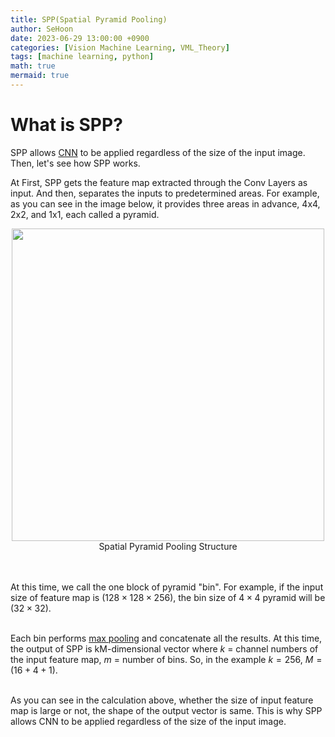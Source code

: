 ```yaml
---
title: SPP(Spatial Pyramid Pooling)
author: SeHoon
date: 2023-06-29 13:00:00 +0900
categories: [Vision Machine Learning, VML_Theory]
tags: [machine learning, python]
math: true
mermaid: true
---
```


# What is SPP?

SPP allows [CNN](https://csh970605.github.io/posts/CNN/) to be applied regardless of the size of the input image. Then, let's see how SPP works.<br>

At First, SPP gets the feature map extracted through the Conv Layers as input. And then, separates the inputs to predetermined areas. For example, as you can see in the image below, it provides three areas in advance, 4x4, 2x2, and 1x1, each called a pyramid.

<center>
<img src="https://github.com/csh970605/csh970605.github.io/assets/28240052/cba18c6a-a615-4cdb-b749-d47dab9e3367" width=500><br>
Spatial Pyramid Pooling Structure
</center>
<br><br>

At this time, we call the one block of pyramid "bin". For example, if the input size of feature map is $(128  \times  128  \times  256)$, the bin size of $4 \times 4$ pyramid will be $(32  \times  32)$.
<br><br>

Each bin performs [max pooling](https://csh970605.github.io/posts/Pooling/) and concatenate all the results. At this time, the output of SPP is kM-dimensional vector where $k$ = channel numbers of the input feature map, $m$ = number of bins. So, in the example $k = 256$, $M = (16 + 4 + 1)$. <br>
<br>

As you can see in the calculation above, whether the size of input feature map is large or not, the shape of the output vector is same. This is why SPP allows CNN to be applied regardless of the size of the input image.